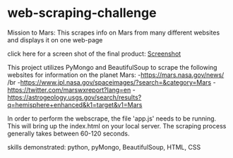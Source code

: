 # web-scraping-challenge
Mission to Mars:  This scrapes info on Mars from many different websites and displays it on one web-page

click here for a screen shot of the final product: [Screenshot](screenshot.png)

This project utilizes PyMongo and BeautifulSoup to scrape the following websites for information on the planet Mars:
-https://mars.nasa.gov/news/ /br
-https://www.jpl.nasa.gov/spaceimages/?search=&category=Mars
-https://twitter.com/marswxreport?lang=en
-https://astrogeology.usgs.gov/search/results?q=hemisphere+enhanced&k1=target&v1=Mars

In order to perform the webscrape, the file 'app.js' needs to be running.  This will bring up the index.html on your local server.  The scraping process generally takes between 60-120 seconds.

skills demonstrated: python, pyMongo, BeautifulSoup, HTML, CSS


